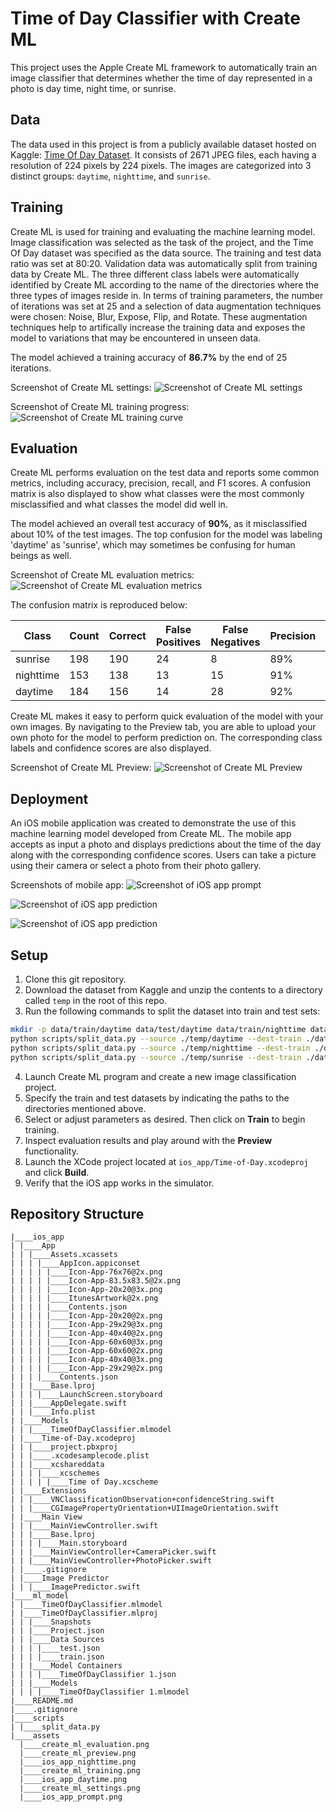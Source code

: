# Time of Day Classifier with Create ML
This project uses the Apple Create ML framework to automatically train an image classifier that determines whether the time of day represented in a photo is day time, night time, or sunrise. 

## Data
The data used in this project is from a publicly available dataset hosted on Kaggle: [Time Of Day Dataset](https://www.kaggle.com/datasets/aymenkhouja/timeofdaydataset). It consists of 2671 JPEG files, each having a resolution of 224 pixels by 224 pixels. The images are categorized into 3 distinct groups: `daytime`, `nighttime`, and `sunrise`.

## Training
Create ML is used for training and evaluating the machine learning model. Image classification was selected as the task of the project, and the Time Of Day dataset was specified as the data source. The training and test data ratio was set at 80:20. Validation data was automatically split from training data by Create ML. The three different class labels were automatically identified by Create ML according to the name of the directories where the three types of images reside in. In terms of training parameters, the number of iterations was set at 25 and a selection of data augmentation techniques were chosen: Noise, Blur, Expose, Flip, and Rotate. These augmentation techniques help to artifically increase the training data and exposes the model to variations that may be encountered in unseen data.

The model achieved a training accuracy of **86.7%** by the end of 25 iterations.

Screenshot of Create ML settings:
![Screenshot of Create ML settings](assets/create_ml_settings.png)

Screenshot of Create ML training progress:
![Screenshot of Create ML training curve](assets/create_ml_training.png)

## Evaluation
Create ML performs evaluation on the test data and reports some common metrics, including accuracy, precision, recall, and F1 scores. A confusion matrix is also displayed to show what classes were the most commonly misclassified and what classes the model did well in.

The model achieved an overall test accuracy of **90%**, as it misclassified about 10% of the test images. The top confusion for the model was labeling 'daytime' as 'sunrise', which may sometimes be confusing for human beings as well. 

Screenshot of Create ML evaluation metrics:
![Screenshot of Create ML evaluation metrics](assets/create_ml_evaluation.png)

The confusion matrix is reproduced below:

| Class | Count | Correct | False Positives | False Negatives | Precision | Recall | F1 Score |
| --- | --- | --- | --- | --- | --- | --- | --- |
| sunrise | 198 | 190 | 24 | 8 | 89% | 96% | 0.92 |
| nighttime | 153 | 138 | 13 | 15 | 91% | 90% | 0.91 |
| daytime | 184 | 156 | 14 | 28 | 92% | 85% | 0.88 |

Create ML makes it easy to perform quick evaluation of the model with your own images. By navigating to the Preview tab, you are able to upload your own photo for the model to perform prediction on. The corresponding class labels and confidence scores are also displayed.

Screenshot of Create ML Preview:
![Screenshot of Create ML Preview](assets/create_ml_preview.png)

## Deployment
An iOS mobile application was created to demonstrate the use of this machine learning model developed from Create ML. The mobile app accepts as input a photo and displays predictions about the time of the day along with the corresponding confidence scores. Users can take a picture using their camera or select a photo from their photo gallery.

Screenshots of mobile app:
![Screenshot of iOS app prompt](assets/ios_app_prompt.png)

![Screenshot of iOS app prediction](assets/ios_app_daytime.png)

![Screenshot of iOS app prediction](assets/ios_app_nighttime.png)


## Setup
1. Clone this git repository.
2. Download the dataset from Kaggle and unzip the contents to a directory called `temp` in the root of this repo.
3. Run the following commands to split the dataset into train and test sets:
```bash
mkdir -p data/train/daytime data/test/daytime data/train/nighttime data/test/nighttime data/train/sunrise data/test/sunrise 
python scripts/split_data.py --source ./temp/daytime --dest-train ./data/train/daytime --dest-test ./data/test/daytime --pct-train 0.8
python scripts/split_data.py --source ./temp/nighttime --dest-train ./data/train/nighttime --dest-test ./data/test/nighttime --pct-train 0.8
python scripts/split_data.py --source ./temp/sunrise --dest-train ./data/train/sunrise --dest-test ./data/test/sunrise --pct-train 0.8
```
4. Launch Create ML program and create a new image classification project.
5. Specify the train and test datasets by indicating the paths to the directories mentioned above.
6. Select or adjust parameters as desired. Then click on **Train** to begin training.
7. Inspect evaluation results and play around with the **Preview** functionality.
8. Launch the XCode project located at `ios_app/Time-of-Day.xcodeproj` and click **Build**.
9. Verify that the iOS app works in the simulator.

## Repository Structure
```
|____ios_app
| |____App
| | |____Assets.xcassets
| | | |____AppIcon.appiconset
| | | | |____Icon-App-76x76@2x.png
| | | | |____Icon-App-83.5x83.5@2x.png
| | | | |____Icon-App-20x20@3x.png
| | | | |____ItunesArtwork@2x.png
| | | | |____Contents.json
| | | | |____Icon-App-20x20@2x.png
| | | | |____Icon-App-29x29@3x.png
| | | | |____Icon-App-40x40@2x.png
| | | | |____Icon-App-60x60@3x.png
| | | | |____Icon-App-60x60@2x.png
| | | | |____Icon-App-40x40@3x.png
| | | | |____Icon-App-29x29@2x.png
| | | |____Contents.json
| | |____Base.lproj
| | | |____LaunchScreen.storyboard
| | |____AppDelegate.swift
| | |____Info.plist
| |____Models
| | |____TimeOfDayClassifier.mlmodel
| |____Time-of-Day.xcodeproj
| | |____project.pbxproj
| | |____.xcodesamplecode.plist
| | |____xcshareddata
| | | |____xcschemes
| | | | |____Time of Day.xcscheme
| |____Extensions
| | |____VNClassificationObservation+confidenceString.swift
| | |____CGImagePropertyOrientation+UIImageOrientation.swift
| |____Main View
| | |____MainViewController.swift
| | |____Base.lproj
| | | |____Main.storyboard
| | |____MainViewController+CameraPicker.swift
| | |____MainViewController+PhotoPicker.swift
| |____.gitignore
| |____Image Predictor
| | |____ImagePredictor.swift
|____ml_model
| |____TimeOfDayClassifier.mlmodel
| |____TimeOfDayClassifier.mlproj
| | |____Snapshots
| | |____Project.json
| | |____Data Sources
| | | |____test.json
| | | |____train.json
| | |____Model Containers
| | | |____TimeOfDayClassifier 1.json
| | |____Models
| | | |____TimeOfDayClassifier 1.mlmodel
|____README.md
|____.gitignore
|____scripts
| |____split_data.py
|____assets
  |____create_ml_evaluation.png
  |____create_ml_preview.png
  |____ios_app_nighttime.png
  |____create_ml_training.png
  |____ios_app_daytime.png
  |____create_ml_settings.png
  |____ios_app_prompt.png
```